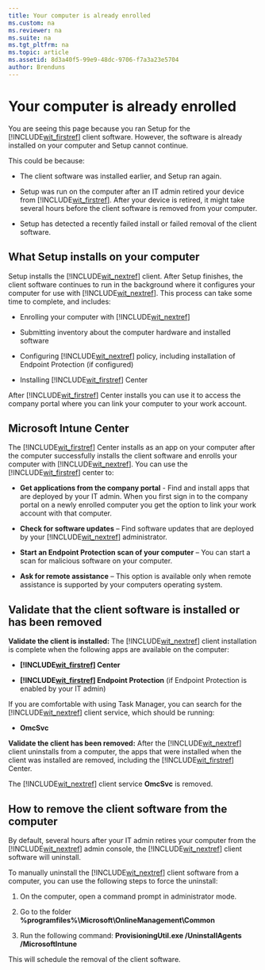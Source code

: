 ```yaml
---
title: Your computer is already enrolled
ms.custom: na
ms.reviewer: na
ms.suite: na
ms.tgt_pltfrm: na
ms.topic: article
ms.assetid: 8d3a40f5-99e9-48dc-9706-f7a3a23e5704
author: Brenduns
---
```

# Your computer is already enrolled
You are seeing this page because you ran Setup for the [!INCLUDE[wit_firstref](./includes/wit_firstref_md.md)] client software. However, the software is already installed on your computer and Setup cannot continue.

This could be because:

-   The client software was installed earlier, and Setup ran again.

-   Setup was run on the computer after an IT admin retired your device from [!INCLUDE[wit_firstref](./includes/wit_firstref_md.md)]. After your device is retired, it might take several hours before the client software is removed from your computer.

-   Setup has detected a recently failed install or failed removal of the client software.

## <a name="bkmk_install"></a>What Setup installs on your computer
Setup installs the [!INCLUDE[wit_nextref](./includes/wit_nextref_md.md)] client. After Setup finishes, the client software continues to run in the background where it configures your computer for use with [!INCLUDE[wit_nextref](./includes/wit_nextref_md.md)]. This process can take some time to complete, and includes:

-   Enrolling your computer with [!INCLUDE[wit_nextref](./includes/wit_nextref_md.md)]

-   Submitting inventory about the computer hardware and installed software

-   Configuring [!INCLUDE[wit_nextref](./includes/wit_nextref_md.md)] policy, including installation of Endpoint Protection (if configured)

-   Installing [!INCLUDE[wit_firstref](./includes/wit_firstref_md.md)] Center

After [!INCLUDE[wit_firstref](./includes/wit_firstref_md.md)] Center installs you can use it to access the company portal where you can link your computer to your work account.

## <a name="bkmk_center"></a>Microsoft Intune Center
The [!INCLUDE[wit_firstref](./includes/wit_firstref_md.md)] Center installs as an app on your computer after the computer successfully installs the client software and enrolls your computer with [!INCLUDE[wit_nextref](./includes/wit_nextref_md.md)]. You can use the [!INCLUDE[wit_firstref](./includes/wit_firstref_md.md)] center to:

-   **Get applications from the company portal** - Find and install apps that are deployed by your IT admin. When you first sign in to the company portal on a newly enrolled computer you get the option to link your work account with that computer.

-   **Check for software updates** – Find software updates that are deployed by your [!INCLUDE[wit_nextref](./includes/wit_nextref_md.md)] administrator.

-   **Start an Endpoint Protection scan of your computer** – You can start a scan for malicious software on your computer.

-   **Ask for remote assistance** – This option is available only when remote assistance is supported by your computers operating system.

## <a name="bkmk_validate"></a>Validate that the client software is installed or has been removed
**Validate the client is installed:**
The [!INCLUDE[wit_nextref](./includes/wit_nextref_md.md)] client installation is complete when the following apps are available on the computer:

-   **[!INCLUDE[wit_firstref](./includes/wit_firstref_md.md)] Center**

-   **[!INCLUDE[wit_firstref](./includes/wit_firstref_md.md)] Endpoint Protection** (if Endpoint Protection is enabled by your IT admin)

If you are comfortable with using Task Manager, you can search for the [!INCLUDE[wit_nextref](./includes/wit_nextref_md.md)] client service, which should be running:

-   **OmcSvc**

**Validate the client has been removed:**
After the [!INCLUDE[wit_nextref](./includes/wit_nextref_md.md)] client uninstalls from a computer, the apps that were installed when the client was installed are removed, including the [!INCLUDE[wit_firstref](./includes/wit_firstref_md.md)] Center.

The [!INCLUDE[wit_nextref](./includes/wit_nextref_md.md)] client service **OmcSvc** is removed.

## <a name="bkmk_remove"></a>How to remove the client software from the computer
By default, several hours after your IT admin retires your computer from the [!INCLUDE[wit_nextref](./includes/wit_nextref_md.md)] admin console, the [!INCLUDE[wit_nextref](./includes/wit_nextref_md.md)] client software will uninstall.

To manually uninstall the [!INCLUDE[wit_nextref](./includes/wit_nextref_md.md)] client software from a computer, you can use the following steps to force the uninstall:

1.  On the computer, open a command prompt in administrator mode.

2.  Go to the folder **%programfiles%\Microsoft\OnlineManagement\Common**

3.  Run the following command: **ProvisioningUtil.exe /UninstallAgents /MicrosoftIntune**

This will schedule the removal of the client software.

